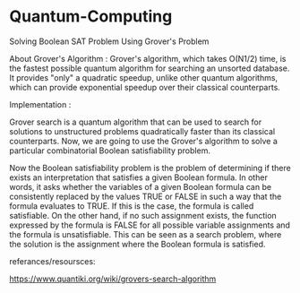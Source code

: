 # Quantum-Computing
Solving Boolean SAT Problem Using Grover's Problem

About Grover's Algorithm : Grover's algorithm, which takes O(N1/2) time, is the fastest possible quantum algorithm for searching an unsorted database. It provides "only" a quadratic speedup, unlike other quantum algorithms, which can provide exponential speedup over their classical counterparts.

Implementation : 

Grover search is a quantum algorithm that can be used to search for solutions to unstructured problems quadratically faster than its classical counterparts. Now, we are going to use the Grover's algorithm to solve a particular combinatorial Boolean satisfiability problem.

Now the Boolean satisfiability problem is the problem of determining if there exists an interpretation that satisfies a given Boolean formula. In other words, it asks whether the variables of a given Boolean formula can be consistently replaced by the values TRUE or FALSE in such a way that the formula evaluates to TRUE. If this is the case, the formula is called satisfiable. On the other hand, if no such assignment exists, the function expressed by the formula is FALSE for all possible variable assignments and the formula is unsatisfiable. This can be seen as a search problem, where the solution is the assignment where the Boolean formula is satisfied.

referances/resoursces:

https://www.quantiki.org/wiki/grovers-search-algorithm
